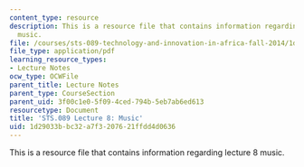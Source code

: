 ```yaml
---
content_type: resource
description: This is a resource file that contains information regarding lecture 8
  music.
file: /courses/sts-089-technology-and-innovation-in-africa-fall-2014/1d29033bbc32a7f3207621ffdd4d0636_MITSTS_089F14_Lecture8.pdf
file_type: application/pdf
learning_resource_types:
- Lecture Notes
ocw_type: OCWFile
parent_title: Lecture Notes
parent_type: CourseSection
parent_uid: 3f00c1e0-5f09-4ced-794b-5eb7ab6ed613
resourcetype: Document
title: 'STS.089 Lecture 8: Music'
uid: 1d29033b-bc32-a7f3-2076-21ffdd4d0636
---
```

This is a resource file that contains information regarding lecture 8 music.

